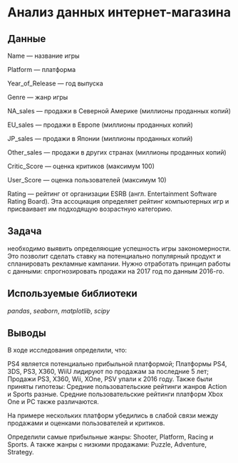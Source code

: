 # Анализ данных интернет-магазина
## Данные

Name — название игры

Platform — платформа

Year_of_Release — год выпуска

Genre — жанр игры

NA_sales — продажи в Северной Америке (миллионы проданных копий)

EU_sales — продажи в Европе (миллионы проданных копий)

JP_sales — продажи в Японии (миллионы проданных копий)

Other_sales — продажи в других странах (миллионы проданных копий)

Critic_Score — оценка критиков (максимум 100)

User_Score — оценка пользователей (максимум 10)

Rating — рейтинг от организации ESRB (англ. Entertainment Software Rating Board). Эта ассоциация определяет рейтинг компьютерных игр и присваивает им подходящую возрастную категорию.

## Задача
необходимо выявить определяющие успешность игры закономерности. Это позволит сделать ставку на потенциально популярный продукт и спланировать рекламные кампании. Нужно отработать принцип работы с данными: спрогнозировать продажи на 2017 год по данным 2016-го.
## Используемые библиотеки
*pandas*, *seaborn*, *matplotlib*, *scipy*

## Выводы
В ходе исследования определили, что:

PS4 является потенциально прибыльной платформой;
Платформы PS4, 3DS, PS3, X360, WiiU лидируют по продажам за последние 5 лет;
Продажи PS3, X360, Wii, XOne, PSV упали к 2016 году.
Также были приняты гипотезы: Средние пользовательские рейтинги жанров Action и Sports разные. Средние пользовательские рейтинги платформ Xbox One и PC также различаются.

На примере нескольких платформ убедились в слабой связи между продажами и оценками пользователей и критиков.

Определили самые прибыльные жанры: Shooter, Platform, Racing и Sports. А также жанры с низкими продажами: Puzzle, Adventure, Strategy.
